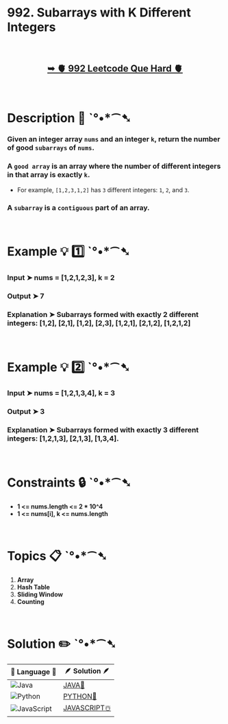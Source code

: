 # 992. Subarrays with K Different Integers

</br>

<h2 align="center"> 

<a href="https://leetcode.com/problems/subarrays-with-k-different-integers/description/"><strong>➥ 🫀 992 Leetcode Que Hard 🫀 </strong></a> 
</h2>

</br>

# Description 📜 ˋ°•*⁀➷

### Given an integer array `nums` and an integer `k`, return the number of good `subarrays` of `nums`.

### A `good array` is an array where the number of different integers in that array is exactly `k`.

- For example, `[1,2,3,1,2]` has `3` different integers: `1`, `2`, and `3`.

### A `subarray` is a `contiguous` part of an array.



</br>

# Example 💡 1️⃣ ˋ°•*⁀➷

  ### Input  ➤ nums = [1,2,1,2,3], k = 2 

  ### Output  ➤ 7

  ### Explanation  ➤ Subarrays formed with exactly 2 different integers: [1,2], [2,1], [1,2], [2,3], [1,2,1], [2,1,2], [1,2,1,2]

</br>

# Example 💡 2️⃣ ˋ°•*⁀➷

  ### Input ➤ nums = [1,2,1,3,4], k = 3

  ### Output  ➤ 3

  ### Explanation ➤ Subarrays formed with exactly 3 different integers: [1,2,1,3], [2,1,3], [1,3,4].


</br>

# Constraints 🔒 ˋ°•*⁀➷

- **1 <= nums.length <= 2 * 10^4**
- **1 <= nums[i], k <= nums.length**


</br>

# Topics 📋 ˋ°•*⁀➷

1. **Array**
2. **Hash Table**
3. **Sliding Window**
4. **Counting**


</br>

# Solution ✏️ ˋ°•*⁀➷

| 📒 Language 📒  | 🪶 Solution 🪶 |
| ------------- | ------------- |
|  ![Java](https://img.shields.io/badge/java-%23ED8B00.svg?style=for-the-badge&logo=openjdk&logoColor=white)  | [JAVA🍁](https://github.com/Prakhar-002/LEETCODE/blob/main/%F0%9F%8E%AD%20LEVEL%20wise%20que%20with%20solution%20%F0%9F%8E%AF/%F0%9F%AB%80%20Hard%20992.%20Subarrays%20with%20K%20Different%20Integers%20%E2%98%83%EF%B8%8F%20%F0%9F%8D%81%20%F0%9F%8D%B0/%F0%9F%8D%81JAVA_992_SubarraysWithKDifferentIntegers.java) |
|  ![Python](https://img.shields.io/badge/python-3670A0?style=for-the-badge&logo=python&logoColor=ffdd54)    | [PYTHON🍰](https://github.com/Prakhar-002/LEETCODE/blob/main/%F0%9F%8E%AD%20LEVEL%20wise%20que%20with%20solution%20%F0%9F%8E%AF/%F0%9F%AB%80%20Hard%20992.%20Subarrays%20with%20K%20Different%20Integers%20%E2%98%83%EF%B8%8F%20%F0%9F%8D%81%20%F0%9F%8D%B0/%F0%9F%8D%B0PYTHON_992_SubarraysWithKDifferentIntegers.py) |
| ![JavaScript](https://img.shields.io/badge/javascript-%23323330.svg?style=for-the-badge&logo=javascript&logoColor=%23F7DF1E)   | [JAVASCRIPT☃️](https://github.com/Prakhar-002/LEETCODE/blob/main/%F0%9F%8E%AD%20LEVEL%20wise%20que%20with%20solution%20%F0%9F%8E%AF/%F0%9F%AB%80%20Hard%20992.%20Subarrays%20with%20K%20Different%20Integers%20%E2%98%83%EF%B8%8F%20%F0%9F%8D%81%20%F0%9F%8D%B0/%E2%98%83%EF%B8%8FJAVASCRIPT_992_SubarraysWithKDifferentIntegers.js) |
